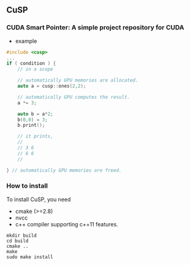 ## CuSP 

### CUDA Smart Pointer: A simple project repository for CUDA
- example
```cpp
#include <cusp>
...
if ( condition ) { 
	// in a scope

	// automatically GPU memories are allocated.
	auto a = cusp::ones(2,2); 

	// automatically GPU computes the result.
	a *= 3;            		  

	auto b = a*2;
	b(0,0) = 3;
	b.print();

	// it prints,
	//
	// 3 6
	// 6 6
	//

} // automatically GPU memories are freed.
```

###  How to install

To install CuSP, you need
- cmake (>=2.8)
- nvcc
- c++ compiler supporting c++11 features.

```
mkdir build
cd build
cmake ..
make
sudo make install
```
